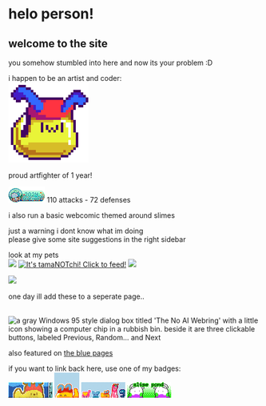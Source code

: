 ---
---
# helo person!  
## welcome to the site

you somehow stumbled into here and now its your problem :D  

i happen to be an artist and coder:  
![sappy](/assets/honey/site_intro.png)

proud artfighter of 1 year!

<img src="/assets/images/blinkers/stamp_seafoam.png" alt="artfight-seafoam">
110 attacks - 72 defenses


i also run a basic webcomic themed around slimes

just a warning i dont know what im doing  
please give some site suggestions in the right sidebar  


look at my pets  
<a href="https://wobble.town/visit/2096"><img src="https://wobble.town/visit/2096/wobble.gif"></a>
<a href="https://tamanotchi.world/14450c"><img src="https://tamanotchi.world/i/14450" alt="It's tamaNOTchi! Click to feed!"></a>
<a href="https://pfq.link/?d2_lL"><img src="https://pfq.link/?d2_lL=party_oras.png" style="max-height: 48px;" /></a>

<a href="https://www.exophase.com/user/candycanearter07/"><img src="https://card.exophase.com/2/0/268504.png?1722802555"></a>  

one day ill add these to a seperate page..<br>
<br><script src="https://silly.possiblyaxolotl.com/ring/webstring.js"></script>
<div id='apartment-webring'>
     <script type="text/javascript" src="https://darkosparko.nekoweb.org/webrings/apartments-webring/apartment-webring-variables.js"></script>
     <script type="text/javascript" src="https://darkosparko.nekoweb.org/webrings/apartments-webring/apartment-webring-widget.js"></script>
</div> 

<div id='bugring'>
      <script type="text/javascript" src="https://toastofthesewn.nekoweb.org/bugring/script/bugring-variables.js"></script>
      <script type="text/javascript" src="https://toastofthesewn.nekoweb.org/bugring/script/bugring-widget.js"></script>
      </div>

 <map name="w95widget">
<area href="https://baccyflap.com/noai" target="_blank" shape="rect" coords="0,0,308,22" alt="no ai webring" title="no ai webring">
<area href="https://baccyflap.com/noai/?prv&s=cnd" target="_top" shape="rect" coords="56,36,130,58" alt="previous" title="previous">
<area href="https://baccyflap.com/noai/?rnd" target="_top" shape="rect" coords="137,36,211,58" alt="random" title="random">
<area href="https://baccyflap.com/noai/?nxt&s=cnd" target="_top" shape="rect" coords="218,36,292,58" alt="next" title="next">
</map>
<img usemap="#w95widget" src="https://baccyflap.com/noai/w95widget.gif" alt="a gray Windows 95 style dialog box titled 'The No AI Webring' with a little icon showing a computer chip in a rubbish bin. beside it are three clickable buttons, labeled Previous, Random... and Next"> 

also featured on <a href='https://blue-pages.bitbucket.io/'>the blue pages</a>


if you want to link back here, use one of my badges:  
<img src="/assets/images/blinkers/candycane.gif" alt="badge-fanmade">
<img src="/assets/images/blinkers/site_badge_50x.png" alt="badge_50x">
<img src="/assets/images/blinkers/site_badge_88x.png" alt="badge_88x">
<img src="/assets/images/blinkers/site_badge_goo88x.png" alt="badge_goomy_88x">
